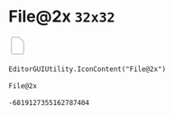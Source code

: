 # File@2x `32x32`
<img src="/img/File@2x.png" width=32 height=32>

``` CSharp
EditorGUIUtility.IconContent("File@2x")
```
```
File@2x
```
```
-6819127355162787404
```
